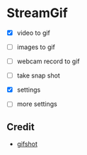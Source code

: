 # StreamGif
- [x] video to gif
- [ ] images to gif
- [ ] webcam record to gif
- [ ] take snap shot

- [x] settings
- [ ] more settings

## Credit
- [gifshot](https://github.com/yahoo/gifshot#api-methods)